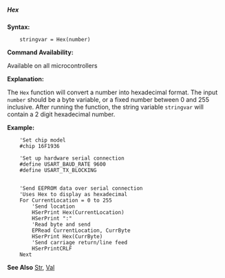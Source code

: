 <div class="section">

<div class="titlepage">

<div>

<div>

##### <span id="_hex"></span>Hex

</div>

</div>

</div>

<span class="strong">**Syntax:**</span>

``` screen
    stringvar = Hex(number)
```

<span class="strong">**Command Availability:**</span>

Available on all microcontrollers

<span class="strong">**Explanation:**</span>

The `Hex` function will convert a number into hexadecimal format. The
input `number` should be a byte variable, or a fixed number between 0
and 255 inclusive. After running the function, the string variable
`stringvar` will contain a 2 digit hexadecimal number.

<span class="strong">**Example:**</span>

``` screen
    'Set chip model
    #chip 16F1936

    'Set up hardware serial connection
    #define USART_BAUD_RATE 9600
    #define USART_TX_BLOCKING


    'Send EEPROM data over serial connection
    'Uses Hex to display as hexadecimal
    For CurrentLocation = 0 to 255
        'Send location
        HSerPrint Hex(CurrentLocation)
        HSerPrint ":"
        'Read byte and send
        EPRead CurrentLocation, CurrByte
        HSerPrint Hex(CurrByte)
        'Send carriage return/line feed
        HSerPrintCRLF
    Next
```

<span class="strong">**See Also**</span>
<a href="_str.html" class="link" title="Str">Str</a>,
<a href="_val.html" class="link" title="Val">Val</a>

</div>
